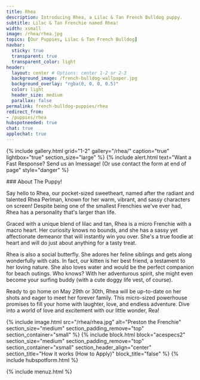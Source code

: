 ```yaml
---
title: Rhea
description: Introducing Rhea, a Lilac & Tan French Bulldog puppy.
subtitle: Lilac & Tan Frenchie named Rhea!
width: xsmall
image: /rhea/rhea.jpg
topics: [Our Puppies, Lilac & Tan French Bulldog]
navbar:
  sticky: true
  transparent: true
  transparent_color: light
header:
  layout: center # Options: center 1-2 or 2-3
  background_image: /french-bulldog-wallpaper.jpg
  background_overlay: "rgba(0, 0, 0, 0.5)"
  color: light
  header_size: medium
  parallax: false
permalink: french-bulldog-puppies/rhea
redirect_from:
- /puppies/rhea
hubspotneeded: true
chat: true
applechat: true
---
```


{% include gallery.html 
	grid="1-2"
	gallery="/rhea/"
	caption="true"
	lightbox="true"
  section_size="large"
%}
{% include alert.html text="Want a Fast Response? Send us an Imessage! (Or use contact the form at end of page" style="danger" %}
<div
    class="apple-business-chat-banner-container"
    data-apple-business-id="aea0f1e1-d35e-4943-a9f1-141bc4d2db78"
    data-apple-business-phone="+12127390182"
    data-apple-banner-cta="Imessage Us!"
    data-apple-banner-context="If you have an Iphone you'll see the chat, ID, if not you'll only see the phone icon"
    data-apple-banner-rounded-corners="false"
></div>
### About The Puppy!

Say hello to Rhea, our pocket-sized sweetheart, named after the radiant and talented Rhea Perlman, known for her warm, vibrant, and sassy characters on screen! Despite being one of the smallest Frenchies we've ever had, Rhea has a personality that's larger than life.

Graced with a unique blend of lilac and tan, Rhea is a micro Frenchie with a macro heart. Her curiosity knows no bounds, and she has a sassy yet affectionate demeanor that will instantly win you over. She's a true foodie at heart and will do just about anything for a tasty treat.

Rhea is also a social butterfly. She adores her feline siblings and gets along wonderfully with cats. In fact, our kitten is her best friend, a testament to her loving nature. She also loves water and would be the perfect companion for beach outings. Who knows? With her adventurous spirit, she might even become your surfing buddy (with a cute doggy life vest, of course).

Ready to go home on May 29th or 30th, Rhea will be up-to-date on her shots and eager to meet her forever family. This micro-sized powerhouse promises to fill your home with laughter, love, and endless adventure. Dive into a world of love and excitement with our little wonder, Rea!

{% include image.html 
	src="/rhea/rhea.jpg"
  alt="Preston the Frenchie"
  section_size="medium"
  section_padding_remove="top"
  section_container="small"
%}
{% include block.html 
  block="acespecs2"
  section_size="medium"
  section_padding_remove="top"
  section_container="xsmall"
  section_header_align="center"
  section_title="How it works (How to Apply)"
  block_title="false"
%}
{% include hubspotform.html %}

{% include menuz.html %}